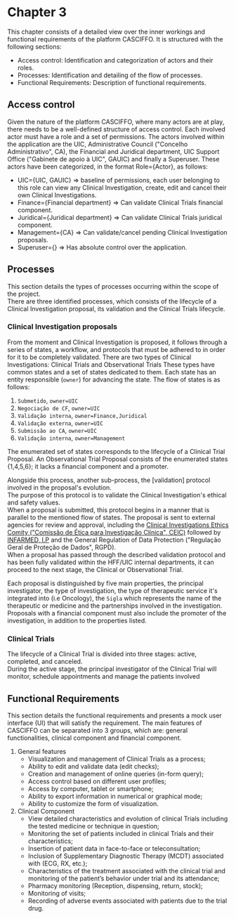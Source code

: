# Chapter 3
This chapter consists of a detailed view over the inner workings and functional requirements of the platform CASCIFFO.
It is structured with the following sections:
- Access control: Identification and categorization of actors and their roles.
- Processes: Identification and detailing of the flow of processes.
- Functional Requirements: Description of functional requirements.

## Access control
Given the nature of the platform CASCIFFO, where many actors are at play, there needs to be a well-defined structure of access control. Each involved actor must have a role and a set of permissions. The actors involved within the application are the UIC, Administrative Council ("Concelho Administrativo", CA), the Financial and Juridical department, UIC Support Office ("Gabinete de apoio à UIC", GAUIC) and finally a Superuser. These actors have been categorized, in the format Role={Actor}, as follows:  
- UIC={UIC, GAUIC} ⇒ baseline of permissions, each user belonging to this role can view any Clinical Investigation, create, edit and cancel their own Clinical Investigations.
- Finance={Financial department} ⇒ Can validate Clinical Trials financial component.
- Juridical={Juridical department} ⇒ Can validate Clinical Trials juridical component.
- Management={CA} ⇒ Can validate/cancel pending Clinical Investigation proposals.
- Superuser={} ⇒ Has absolute control over the application.

## Processes
This section details the types of processes occurring within the scope of the project.  
There are three identified processes, which consists of the lifecycle of a Clinical Investigation proposal, its validation and the Clinical Trials lifecycle.

### Clinical Investigation proposals
From the moment and Clinical Investigation is proposed, it follows through a series of states, a workflow, and protocols that must be adhered to in order for it to be completely validated.
There are two types of Clinical Investigations: Clinical Trials and Observational Trials These types have common states and a set of states dedicated to them.
Each state has an entity responsible (`owner`) for advancing the state. 
The flow of states is as follows:  
1) `Submetido`, `owner=UIC`
2) `Negociação de CF`, `owner=UIC`
3) `Validação interna`, `owner=Finance,Juridical`
4) `Validação externa`, `owner=UIC`
5) `Submissão ao CA`, `owner=UIC`
6) `Validação interna`, `owner=Management`

The enumerated set of states corresponds to the lifecycle of a Clinical Trial Proposal. An Observational Trial Proposal consists of the enumerated states {1,4,5,6}; it lacks a financial component and a promoter.  

Alongside this process, another sub-process, the [validation] protocol involved in the proposal's evolution.  
The purpose of this protocol is to validate the Clinical Investigation's ethical and safety values.  
When a proposal is submitted, this protocol begins in a manner that is parallel to the mentioned flow of states.  The proposal is sent to external agencies for review and approval, including the [Clinical Investigations Ethics Comity ("Comissão de Ética para Investigação Clínica", CEIC)](https://www.ceic.pt/) followed by [INFARMED, I.P](https://www.infarmed.pt/web/infarmed) and the General Regulation of Data Protection ("Regulação Geral de Proteção de Dados", RGPD).  
When a proposal has passed through the described validation protocol and has been fully validated within the HFF/UIC internal departments, it can proceed to the next stage, the Clinical or Observational Trial.  

Each proposal is distinguished by five main properties, the principal investigator, the type of investigation, the type of therapeutic service it's integrated into (i.e Oncology), the `Sigla` which represents the name of the therapeutic or medicine and the partnerships involved in the investigation.  
Proposals with a financial component must also include the promoter of the investigation, in addition to the properties listed.  

### Clinical Trials
The lifecycle of a Clinical Trial is divided into three stages: active, completed, and canceled.  
During the active stage, the principal investigator of the Clinical Trial will monitor, schedule appointments and manage the patients involved 

## Functional Requirements
This section details the functional requirements and presents a mock user interface (UI) that will satisfy the requirement.
The main features of CASCIFFO can be separated into 3 groups, which are: general functionalities, clinical component and financial component.  
1) General features  
   - Visualization and management of Clinical Trials as a process; 
   - Ability to edit and validate data (edit checks); 
   - Creation and management of online queries (in-form query); 
   - Access control based on different user profiles; 
   - Access by computer, tablet or smartphone; 
   - Ability to export information in numerical or graphical mode; 
   - Ability to customize the form of visualization.
2) Clinical Component
   - View detailed characteristics and evolution of clinical Trials including the tested medicine or technique in question;
   - Monitoring the set of patients included in clinical Trials and their characteristics;
   - Insertion of patient data in face-to-face or teleconsultation;
   - Inclusion of Supplementary Diagnostic Therapy (MCDT) associated with (ECG, RX, etc.);
   - Characteristics of the treatment associated with the clinical trial and monitoring of the patient’s behavior under trial and its attendance;
   - Pharmacy monitoring (Reception, dispensing, return, stock);
   - Monitoring of visits;
   - Recording of adverse events associated with patients due to the trial drug.  

### 
